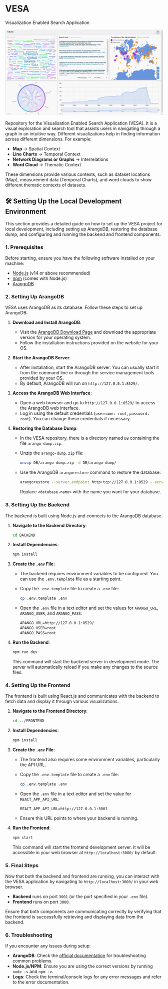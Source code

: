 # VESA
Visualization Enabled Search Application
<p align="center"> 
  <img src="./assets/Hero.png" alt="Hero image"> 
</p>

Repository for the Visualisation Enabled Search Application (VESA). It is a visual exploration and search tool that assists users in navigating through a graph in an intuitive way. Different visualizations help in finding information across different dimensions. For example:

- **Map** → Spatial Context
- **Line Charts** → Temporal Context
- **Network Diagrams or Graphs** → Interrelations
- **Word Cloud** → Thematic Context

These dimensions provide various contexts, such as dataset locations (Map), measurement data (Temporal Charts), and word clouds to show different thematic contexts of datasets.

## 🛠 Setting Up the Local Development Environment

This section provides a detailed guide on how to set up the VESA project for local development, including setting up ArangoDB, restoring the database dump, and configuring and running the backend and frontend components.

### 1. Prerequisites

Before starting, ensure you have the following software installed on your machine:

- [Node.js](https://nodejs.org/) (v14 or above recommended)
- [npm](https://www.npmjs.com/) (comes with Node.js)
- [ArangoDB](https://www.arangodb.com/download-major/)

### 2. Setting Up ArangoDB

VESA uses ArangoDB as its database. Follow these steps to set up ArangoDB:

1. **Download and Install ArangoDB**:
   - Visit the [ArangoDB Download Page](https://www.arangodb.com/download-major/) and download the appropriate version for your operating system.
   - Follow the installation instructions provided on the website for your OS.

2. **Start the ArangoDB Server**:
   - After installation, start the ArangoDB server. You can usually start it from the command line or through the service management tools provided by your OS.
   - By default, ArangoDB will run on `http://127.0.0.1:8529/`.

3. **Access the ArangoDB Web Interface**:
   - Open a web browser and go to `http://127.0.0.1:8529/` to access the ArangoDB web interface.
   - Log in using the default credentials (`username: root`, `password: root`). You can change these credentials if necessary.

4. **Restoring the Database Dump**:
   - In the VESA repository, there is a directory named `DB` containing the file `arango-dump.zip`.
   - Unzip the `arango-dump.zip` file:

     ```bash
     unzip DB/arango-dump.zip -d DB/arango-dump/
     ```

   - Use the ArangoDB `arangorestore` command to restore the database:

     ```bash
     arangorestore --server.endpoint http+tcp://127.0.0.1:8529 --server.database <database-name> --server.username root --server.password root --input-directory DB/arango-dump/
     ```

     Replace `<database-name>` with the name you want for your database.

### 3. Setting Up the Backend

The backend is built using Node.js and connects to the ArangoDB database.

1. **Navigate to the Backend Directory**:

    ```bash
    cd BACKEND
    ```

2. **Install Dependencies**:

    ```bash
    npm install
    ```

3. **Create the `.env` File**:
   - The backend requires environment variables to be configured. You can use the `.env.template` file as a starting point.
   - Copy the `.env.template` file to create a `.env` file:

     ```bash
     cp .env.template .env
     ```

   - Open the `.env` file in a text editor and set the values for `ARANGO_URL`, `ARANGO_USER`, and `ARANGO_PASS`:

     ```env
     ARANGO_URL=http://127.0.0.1:8529/
     ARANGO_USER=root
     ARANGO_PASS=root
     ```

4. **Run the Backend**:

    ```bash
    npm run dev
    ```

    This command will start the backend server in development mode. The server will automatically reload if you make any changes to the source files.

### 4. Setting Up the Frontend

The frontend is built using React.js and communicates with the backend to fetch data and display it through various visualizations.

1. **Navigate to the Frontend Directory**:

    ```bash
    cd ../FRONTEND
    ```

2. **Install Dependencies**:

    ```bash
    npm install
    ```

3. **Create the `.env` File**:
   - The frontend also requires some environment variables, particularly the API URL.
   - Copy the `.env.template` file to create a `.env` file:

     ```bash
     cp .env.template .env
     ```

   - Open the `.env` file in a text editor and set the value for `REACT_APP_API_URL`:

     ```env
     REACT_APP_API_URL=http://127.0.0.1:3001
     ```

   - Ensure this URL points to where your backend is running.

4. **Run the Frontend**:

    ```bash
    npm start
    ```

    This command will start the frontend development server. It will be accessible in your web browser at `http://localhost:3000/` by default.

### 5. Final Steps

Now that both the backend and frontend are running, you can interact with the VESA application by navigating to `http://localhost:3000/` in your web browser.

- **Backend** runs on port `3001` (or the port specified in your `.env` file).
- **Frontend** runs on port `3000`.

Ensure that both components are communicating correctly by verifying that the frontend is successfully retrieving and displaying data from the backend.

### 6. Troubleshooting

If you encounter any issues during setup:

- **ArangoDB**: Check the [official documentation](https://www.arangodb.com/docs/stable/) for troubleshooting common problems.
- **Node.js/NPM**: Ensure you are using the correct versions by running `node -v` and `npm -v`.
- **Logs**: Check the terminal/console logs for any error messages and refer to the error documentation.
